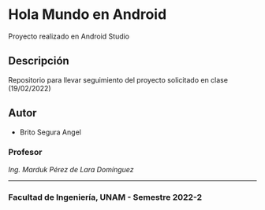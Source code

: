 # Hola Mundo en Android
Proyecto realizado en Android Studio

## Descripción
Repositorio para llevar seguimiento del proyecto solicitado en clase (19/02/2022)

## Autor
* Brito Segura Angel

### Profesor
*Ing. Marduk Pérez de Lara Domínguez*

---
### Facultad de Ingeniería, UNAM - Semestre 2022-2
